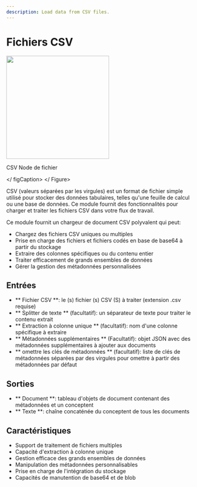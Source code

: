 ```yaml
---
description: Load data from CSV files.
---
```


# Fichiers CSV

<gigne> <img src = "../../../. GitBook / Assets / Image_CSV (1) .png" alt = "" width = "271"> <Figcaption> <p> CSV Node de fichier </p> </ figCaption> </ Figure>

CSV (valeurs séparées par les virgules) est un format de fichier simple utilisé pour stocker des données tabulaires, telles qu'une feuille de calcul ou une base de données. Ce module fournit des fonctionnalités pour charger et traiter les fichiers CSV dans votre flux de travail.

Ce module fournit un chargeur de document CSV polyvalent qui peut:
- Chargez des fichiers CSV uniques ou multiples
- Prise en charge des fichiers et fichiers codés en base de base64 à partir du stockage
- Extraire des colonnes spécifiques ou du contenu entier
- Traiter efficacement de grands ensembles de données
- Gérer la gestion des métadonnées personnalisées

## Entrées

- ** Fichier CSV **: le (s) fichier (s) CSV (S) à traiter (extension .csv requise)
- ** Splitter de texte ** (facultatif): un séparateur de texte pour traiter le contenu extrait
- ** Extraction à colonne unique ** (facultatif): nom d'une colonne spécifique à extraire
- ** Métadonnées supplémentaires ** (Facultatif): objet JSON avec des métadonnées supplémentaires à ajouter aux documents
- ** omettre les clés de métadonnées ** (facultatif): liste de clés de métadonnées séparées par des virgules pour omettre à partir des métadonnées par défaut

## Sorties

- ** Document **: tableau d'objets de document contenant des métadonnées et un conceptent
- ** Texte **: chaîne concaténée du conceptent de tous les documents

## Caractéristiques
- Support de traitement de fichiers multiples
- Capacité d'extraction à colonne unique
- Gestion efficace des grands ensembles de données
- Manipulation des métadonnées personnalisables
- Prise en charge de l'intégration du stockage
- Capacités de manutention de base64 et de blob

